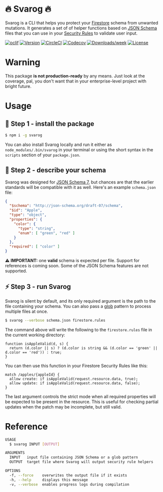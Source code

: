 🔥 Svarog 🔥
=======

Svarog is a CLI that helps you protect your [Firestore](https://cloud.google.com/firestore) schema from unwanted mutations. It generates a set of of helper functions based on [JSON Schema](https://json-schema.org) files that you can use in your [Security Rules](https://firebase.google.com/docs/firestore/security/get-started) to validate user input.

[![oclif](https://img.shields.io/badge/cli-oclif-brightgreen.svg)](https://oclif.io)
[![Version](https://img.shields.io/npm/v/svarog.svg)](https://npmjs.org/package/svarog)
[![CircleCI](https://circleci.com/gh/dantothefuture/svarog/tree/master.svg?style=shield)](https://circleci.com/gh/dantothefuture/svarog/tree/master)
[![Codecov](https://codecov.io/gh/dantothefuture/svarog/branch/master/graph/badge.svg)](https://codecov.io/gh/dantothefuture/svarog)
[![Downloads/week](https://img.shields.io/npm/dw/svarog.svg)](https://npmjs.org/package/svarog)
[![License](https://img.shields.io/npm/l/svarog2.svg)](https://github.com/@dantothefuture/svarog/blob/master/package.json)


# Warning

This package **is not production-ready** by any means. Just look at the coverage, pal, you don't want that in your enterprise-level project with bright future.

# Usage

## 🚚 Step 1 - install the package

```bash
$ npm i -g svarog
```

You can also install Svarog locally and run it either as `node_modules/.bin/svarog` in your terminal or using the short syntax in the `scripts` section of your `package.json`.

## 📃 Step 2 - describe your schema

Svarog was designed for [JSON Schema 7](https://json-schema.org/draft-07/json-schema-release-notes.html), but chances are that the earlier standards will be compatible with it as well. Here's an example `schema.json` file:

```json
{
  "$schema": "http://json-schema.org/draft-07/schema",
  "$id": "Apple",
  "type": "object",
  "properties": {
    "color": {
      "type": "string",
      "enum": [ "green", "red" ]
    }
  },
  "required": [ "color" ]
}
```

⚠ **IMPORTANT:** one **valid** schema is expected per file. Support for references is coming soon. Some of the JSON Schema features are not supported.

## ⚡ Step 3 - run Svarog

Svarog is silent by default, and its only required argument is the path to the file containing your schema. You can also pass a [glob](https://www.npmjs.com/package/glob) pattern to process multiple files at once.

```bash
$ svarog --verbose schema.json firestore.rules
```

The command above will write the following to the `firestore.rules` file in the current working directory:

```
function isAppleValid(d, s) {
  return (d.color || s) ? (d.color is string && (d.color == 'green' || d.color == 'red')) : true;
}
```

You can then use this function in your Firestore Security Rules like this:

```
match /apples/{appleId} {
  allow create: if isAppleValid(request.resource.data, true);
  allow update: if isAppleValid(request.resource.data, false);
}
```

The last argument controls the strict mode when all required properties will be expected to be present in the resource. This is useful for checking partial updates when the patch may be incomplete, but still valid.

# Reference

```bash
USAGE
  $ svarog INPUT [OUTPUT]

ARGUMENTS
  INPUT   input file containing JSON Schema or a glob pattern
  OUTPUT  target file where Svarog will output security rule helpers

OPTIONS
  -f, --force    overwrites the output file if it exists
  -h, --help     displays this message
  -v, --verbose  enables progress logs during compilation
```
